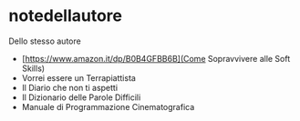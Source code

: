 # notedellautore

Dello stesso autore

* [https://www.amazon.it/dp/B0B4GFBB6B](Come Sopravvivere alle Soft Skills)
* Vorrei essere un Terrapiattista
* Il Diario che non ti aspetti
* Il Dizionario delle Parole Difficili
* Manuale di Programmazione Cinematografica
